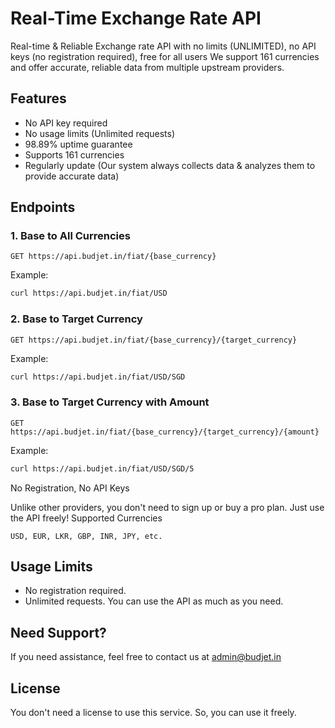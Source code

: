 # Real-Time Exchange Rate API
Real-time &amp; Reliable Exchange rate API with no limits (UNLIMITED), no API keys (no registration required), free for all users
We support 161 currencies and offer accurate, reliable data from multiple upstream providers.

## Features
- No API key required
- No usage limits (Unlimited requests)
- 98.89% uptime guarantee
- Supports 161 currencies
- Regularly update (Our system always collects data & analyzes them to provide accurate data)

## Endpoints

### 1. Base to All Currencies
`GET https://api.budjet.in/fiat/{base_currency}`

Example:
```bash
curl https://api.budjet.in/fiat/USD
```

### 2. Base to Target Currency
`GET https://api.budjet.in/fiat/{base_currency}/{target_currency}`

Example:
```bash
curl https://api.budjet.in/fiat/USD/SGD
```

### 3. Base to Target Currency with Amount
`GET https://api.budjet.in/fiat/{base_currency}/{target_currency}/{amount}`

Example:
```bash
curl https://api.budjet.in/fiat/USD/SGD/5
```

No Registration, No API Keys

Unlike other providers, you don't need to sign up or buy a pro plan. Just use the API freely!
Supported Currencies

    USD, EUR, LKR, GBP, INR, JPY, etc.

## Usage Limits
- No registration required.
- Unlimited requests. You can use the API as much as you need.

## Need Support?
If you need assistance, feel free to contact us at [admin@budjet.in](https://ajelly123.github.io/profile-card/)

## License
You don't need a license to use this service. So, you can use it freely.

